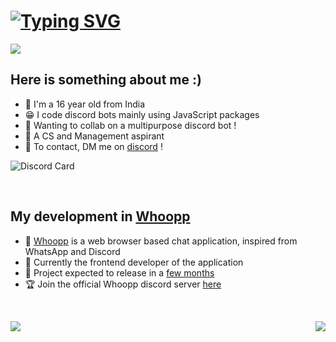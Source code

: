 # [![Typing SVG](https://readme-typing-svg.herokuapp.com?font=&color=%2318F72C&size=22&height=30&lines=Hello+There+!;I'm+CherryWaffle+!;A+Student+Developer)](https://github.com/CherryWaffle)

<img src="https://cdn.discordapp.com/attachments/901819142372491335/911116279845371914/GitHub_Profile_README_banner_main.jpg">

## Here is something about me :)

- 🌱 I'm a 16 year old from India
- 😁 I code discord bots mainly using JavaScript packages
- 🎡 Wanting to collab on a multipurpose discord bot !
- 🧮 A CS and Management aspirant
- 🔗 To contact, DM me on [discord](https://discord.com/users/752444915346046996) !

![Discord Card](https://discord.c99.nl/widget/theme-3/793002654359224331.png)

<br>

## My development in [Whoopp](https://whoopp.xyz)

- 💬 [Whoopp](https://whoopp.xyz) is a web browser based chat application, inspired from WhatsApp and Discord
- 🎏 Currently the frontend developer of the application
- 👒 Project expected to release in a [few months](https://whoopp-release.unluckyfroggy.repl.co/)
- 🏆 Join the official Whoopp discord server [here](https://discord.gg/g7RnXHJKeh)

<br>

<p align=center>
<a href="https://github.com/CherryWaffle">
  <img align="left" src="https://github-readme-stats.vercel.app/api?username=CherryWaffle&count_private=true&hide=prs&title_color=&icon_color=f0f0f0&text_color=f0f0f0&bg_color=151b22&hide_border=true" />
  <img align="right" src="https://github-readme-stats.vercel.app/api/top-langs/?username=CherryWaffle&show_icons=true&show_icons=true&title_color=&icon_color=f0f0f0&text_color=f0f0f0&bg_color=151b22&hide_border=true"  />

<br>